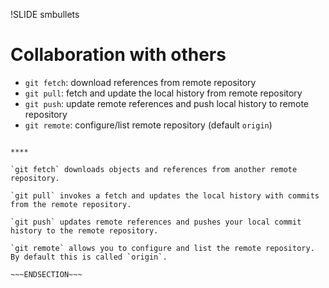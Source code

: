 !SLIDE smbullets
# Collaboration with others

* `git fetch`: download references from remote repository
* `git pull`: fetch and update the local history from remote repository
* `git push`: update remote references and push local history to remote repository
* `git remote`: configure/list remote repository (default `origin`)

~~~SECTION:handouts~~~

****

`git fetch` downloads objects and references from another remote repository.

`git pull` invokes a fetch and updates the local history with commits from the remote repository.

`git push` updates remote references and pushes your local commit history to the remote repository.

`git remote` allows you to configure and list the remote repository. By default this is called `origin`.

~~~ENDSECTION~~~
